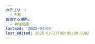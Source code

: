 ```yaml
---
カテゴリー:
  - FUS
蓄積する場所:
  - 神経細胞
lastmod: '2025-04-06'
last_edited: 2025-02-27T00:00:00.000Z
---
```



